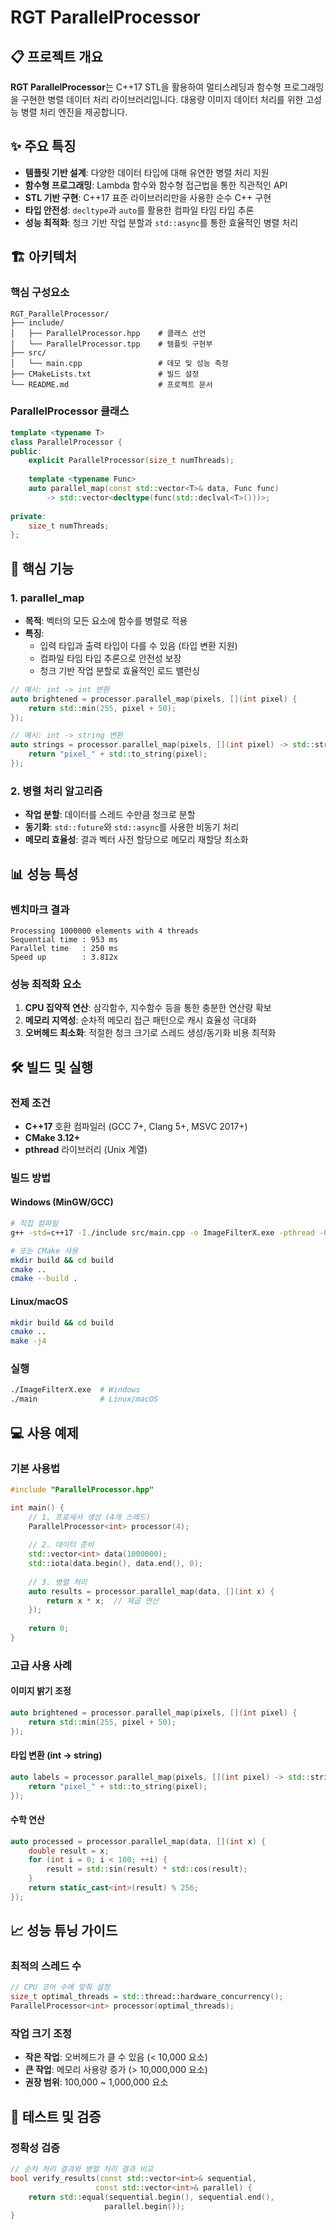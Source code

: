 # RGT ParallelProcessor

## 📋 프로젝트 개요

**RGT ParallelProcessor**는 C++17 STL을 활용하여 멀티스레딩과 함수형 프로그래밍을 구현한 병렬 데이터 처리 라이브러리입니다. 대용량 이미지 데이터 처리를 위한 고성능 병렬 처리 엔진을 제공합니다.

## ✨ 주요 특징

- **템플릿 기반 설계**: 다양한 데이터 타입에 대해 유연한 병렬 처리 지원
- **함수형 프로그래밍**: Lambda 함수와 함수형 접근법을 통한 직관적인 API
- **STL 기반 구현**: C++17 표준 라이브러리만을 사용한 순수 C++ 구현
- **타입 안전성**: `decltype`과 `auto`를 활용한 컴파일 타임 타입 추론
- **성능 최적화**: 청크 기반 작업 분할과 `std::async`를 통한 효율적인 병렬 처리

## 🏗️ 아키텍처

### 핵심 구성요소

```
RGT_ParallelProcessor/
├── include/
│   ├── ParallelProcessor.hpp    # 클래스 선언
│   └── ParallelProcessor.tpp    # 템플릿 구현부
├── src/
│   └── main.cpp                 # 데모 및 성능 측정
├── CMakeLists.txt               # 빌드 설정
└── README.md                    # 프로젝트 문서
```

### ParallelProcessor<T> 클래스

```cpp
template <typename T>
class ParallelProcessor {
public:
    explicit ParallelProcessor(size_t numThreads);
    
    template <typename Func>
    auto parallel_map(const std::vector<T>& data, Func func)
        -> std::vector<decltype(func(std::declval<T>()))>;
        
private:
    size_t numThreads;
};
```

## 🚀 핵심 기능

### 1. parallel_map
- **목적**: 벡터의 모든 요소에 함수를 병렬로 적용
- **특징**: 
  - 입력 타입과 출력 타입이 다를 수 있음 (타입 변환 지원)
  - 컴파일 타임 타입 추론으로 안전성 보장
  - 청크 기반 작업 분할로 효율적인 로드 밸런싱

```cpp
// 예시: int -> int 변환
auto brightened = processor.parallel_map(pixels, [](int pixel) {
    return std::min(255, pixel + 50);
});

// 예시: int -> string 변환
auto strings = processor.parallel_map(pixels, [](int pixel) -> std::string {
    return "pixel_" + std::to_string(pixel);
});
```

### 2. 병렬 처리 알고리즘
- **작업 분할**: 데이터를 스레드 수만큼 청크로 분할
- **동기화**: `std::future`와 `std::async`를 사용한 비동기 처리
- **메모리 효율성**: 결과 벡터 사전 할당으로 메모리 재할당 최소화

## 📊 성능 특성

### 벤치마크 결과
```
Processing 1000000 elements with 4 threads
Sequential time : 953 ms
Parallel time   : 250 ms
Speed up        : 3.812x
```

### 성능 최적화 요소
1. **CPU 집약적 연산**: 삼각함수, 지수함수 등을 통한 충분한 연산량 확보
2. **메모리 지역성**: 순차적 메모리 접근 패턴으로 캐시 효율성 극대화
3. **오버헤드 최소화**: 적절한 청크 크기로 스레드 생성/동기화 비용 최적화

## 🛠️ 빌드 및 실행

### 전제 조건
- **C++17** 호환 컴파일러 (GCC 7+, Clang 5+, MSVC 2017+)
- **CMake 3.12+**
- **pthread** 라이브러리 (Unix 계열)

### 빌드 방법

#### Windows (MinGW/GCC)
```bash
# 직접 컴파일
g++ -std=c++17 -I./include src/main.cpp -o ImageFilterX.exe -pthread -O2

# 또는 CMake 사용
mkdir build && cd build
cmake ..
cmake --build .
```

#### Linux/macOS
```bash
mkdir build && cd build
cmake ..
make -j4
```

### 실행
```bash
./ImageFilterX.exe  # Windows
./main              # Linux/macOS
```

## 💻 사용 예제

### 기본 사용법
```cpp
#include "ParallelProcessor.hpp"

int main() {
    // 1. 프로세서 생성 (4개 스레드)
    ParallelProcessor<int> processor(4);
    
    // 2. 데이터 준비
    std::vector<int> data(1000000);
    std::iota(data.begin(), data.end(), 0);
    
    // 3. 병렬 처리
    auto results = processor.parallel_map(data, [](int x) {
        return x * x;  // 제곱 연산
    });
    
    return 0;
}
```

### 고급 사용 사례

#### 이미지 밝기 조정
```cpp
auto brightened = processor.parallel_map(pixels, [](int pixel) {
    return std::min(255, pixel + 50);
});
```

#### 타입 변환 (int → string)
```cpp
auto labels = processor.parallel_map(pixels, [](int pixel) -> std::string {
    return "pixel_" + std::to_string(pixel);
});
```

#### 수학 연산
```cpp
auto processed = processor.parallel_map(data, [](int x) {
    double result = x;
    for (int i = 0; i < 100; ++i) {
        result = std::sin(result) * std::cos(result);
    }
    return static_cast<int>(result) % 256;
});
```

## 📈 성능 튜닝 가이드

### 최적의 스레드 수
```cpp
// CPU 코어 수에 맞춰 설정
size_t optimal_threads = std::thread::hardware_concurrency();
ParallelProcessor<int> processor(optimal_threads);
```

### 작업 크기 조정
- **작은 작업**: 오버헤드가 클 수 있음 (< 10,000 요소)
- **큰 작업**: 메모리 사용량 증가 (> 10,000,000 요소)
- **권장 범위**: 100,000 ~ 1,000,000 요소

## 🧪 테스트 및 검증

### 정확성 검증
```cpp
// 순차 처리 결과와 병렬 처리 결과 비교
bool verify_results(const std::vector<int>& sequential, 
                   const std::vector<int>& parallel) {
    return std::equal(sequential.begin(), sequential.end(), 
                     parallel.begin());
}
```
